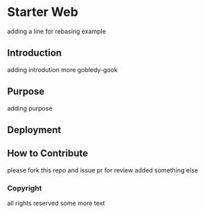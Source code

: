 # Starter Web
adding a line for rebasing example
## Introduction
adding introdution
more gobledy-gook
## Purpose
adding purpose
## Deployment 
## How to Contribute
please fork this repo and issue pr for review
added something else
### Copyright
all rights reserved 
some more text
